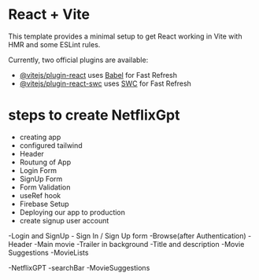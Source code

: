 # React + Vite

This template provides a minimal setup to get React working in Vite with HMR and some ESLint rules.

Currently, two official plugins are available:

- [@vitejs/plugin-react](https://github.com/vitejs/vite-plugin-react/blob/main/packages/plugin-react/README.md) uses [Babel](https://babeljs.io/) for Fast Refresh
- [@vitejs/plugin-react-swc](https://github.com/vitejs/vite-plugin-react-swc) uses [SWC](https://swc.rs/) for Fast Refresh

# steps to create NetflixGpt
- creating app
- configured tailwind
- Header 
- Routung of App
- Login Form 
- SignUp Form
- Form Validation
- useRef hook
- Firebase Setup
- Deploying our app to production
- create signup user account












-Login and SignUp 
    - Sign In / Sign Up form
-Browse(after Authentication)
    -Header
    -Main movie
        -Trailer in background
        -Title and description
        -Movie Suggestions
        -MovieLists

-NetflixGPT
    -searchBar
    -MovieSuggestions
